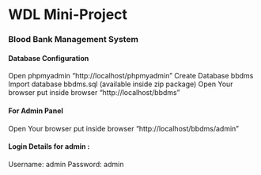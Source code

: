 # WDL Mini-Project
### Blood Bank Management System

#### Database Configuration
Open phpmyadmin “http://localhost/phpmyadmin”
Create Database bbdms
Import database bbdms.sql (available inside zip package)
Open Your browser put inside browser “http://localhost/bbdms”

#### For Admin Panel
Open Your browser put inside browser “http://localhost/bbdms/admin”

#### Login Details for admin :
Username: admin
Password: admin
